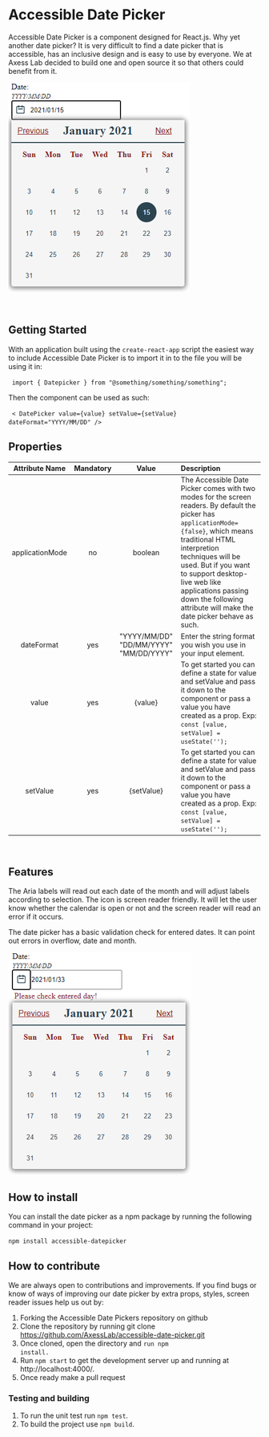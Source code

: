 # Accessible Date Picker

Accessible Date Picker is a component designed for React.js. Why yet another date picker? 
It is very difficult to find a date picker that is accessible, has an inclusive design
and is easy to use by everyone.
We at Axess Lab decided to build one and open source it so that others could benefit 
from it. 

 ![DatePicker](/datePickerImage.png)

<br/>

## Getting Started 
With an application built using the <code>create-react-app</code> script the easiest way to include Accessible Date Picker is to import it in to the file you will be using it in:

<code> import { Datepicker } from "@something/something/something"; </code>

Then the component can be used as such: 

<code> < DatePicker value={value} setValue={setValue} dateFormat="YYYY/MM/DD" /> </code>


## Properties

| Attribute Name | Mandatory | Value | Description |    
| :-----------: |:-----------:| :-----------:| :-----|
| applicationMode | no    | boolean  | The Accessible Date Picker comes with two modes for the screen readers. By default the picker has <code>applicationMode={false}</code>, which means traditional HTML interpretion techniques will be used. But if you want to support desktop-live web like applications passing down the following attribute will make the date picker behave as such.  |
| dateFormat | yes     | "YYYY/MM/DD"  "DD/MM/YYYY"  "MM/DD/YYYY"     |   Enter the string format you wish you use in your input element. |
| value | yes      |    {value} | To get started you can define a state for value and setValue and pass it down to the component or pass a value you have created as a prop. Exp:  <code>const [value, setValue] = useState('');</code>
| setValue | yes      |    {setValue} | To get started you can define a state for value and setValue and pass it down to the component or pass a value you have created as a prop. Exp:  <code>const [value, setValue] = useState('');</code>

<br/>

## Features

The Aria labels will read out each date of the month and will adjust labels according to selection. The icon is
screen reader friendly. It will let the user know whether the calendar is open or not and the screen reader 
will read an error if it occurs.

The date picker has a basic validation check for entered dates. It can point out errors in 
overflow, date and month.

 ![DatePicker](/errorImage.png)


## How to install 
You can install the date picker as a npm package by running the following command in your project:

<code>npm install accessible-datepicker</code>


## How to contribute 
We are always open to contributions and improvements. If you find bugs or know of ways of improving our date picker by extra props, styles, screen reader issues help us out by:
1. Forking the Accessible Date Pickers repository on github
2. Clone the repository by running git clone https://github.com/AxessLab/accessible-date-picker.git
3. Once cloned, open the directory and <code>run npm install.</code>
4. Run <code>npm start</code> to get the development server up and running at http://localhost:4000/. 
5. Once ready make a pull request

### Testing and building

1. To run the unit test run  <code>npm test</code>.
2. To build the project use <code>npm build</code>.